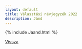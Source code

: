```yaml
---
layout: default
title: Választási névjegyzék 2022
description: Jánd
---
```


{% include Jaand.html %}

[Vissza](./)